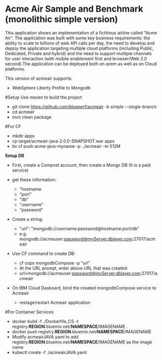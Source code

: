 # Acme Air Sample and Benchmark (monolithic simple version)

This application shows an implementation of a fictitious airline called "Acme Air".  The application was built with some key business requirements: the ability to scale to billions of web API calls per day, the need to develop and deploy the application targeting multiple cloud platforms (including Public, Dedicated, Private and hybrid) and the need to support multiple channels for user interaction (with mobile enablement first and browser/Web 2.0 second).The application can be deployed both on-prem as well as on Cloud platforms. 

This version of acmeair supports:
  - WebSphere Liberty Profile to Mongodb

#Setup
Use maven to build the project
 - git clone https://github.com/blueperf/acmeair -b simple --single-branch
 - cd acmeair
 - mvn clean package
 
#For CF
 - mkdir apps
 - cp target/acmeair-java-2.0.0-SNAPSHOT.war apps
 - bx cf push acme-java-myname -p ../acmeair -m 512M
 
 **Setup DB**
 - First, create a Compost account, then create a Mongo DB (It is a paid service)
 - get these information:
   - "hostname
   - "port"
   - "db"
   - "username"
   - "password"
 
- Create a string:
   - "url": "mongodb://username:password@hostname:port/db"
   - e.g. mongodb://acmeuser:password@myServer.dblayer.com:27017/acmeair
 
- Use CF command to create DB:
   - cf cups mongodbCompose -p "url"
   - At the URL prompt, enter above URL that was created:
   - url>mongodb://acmeuser:password@myServer.dblayer.com:27017/acmeair
 
- On IBM Cloud Dasboard, bind the created mongodbCompose service to Acmeair
   - restage/restart Acmeair application
 
  
#For Container Services
 - docker build -f ./Dockerfile_CS -t registry.**REGION**.bluemix.net/**NAMESPACE**/IMAGENAME .
 - docker push registry.**REGION**.bluemix.net/**NAMESPACE**/IMAGENAME
 - Modify acmeairJAVA.yaml to add registry.**REGION**.bluemix.net/**NAMESPACE**/IMAGENAME as the image name
 - kubectl create -f ./acmeairJAVA.yaml
